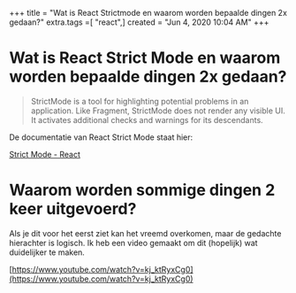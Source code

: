 +++
title = "Wat is React Strictmode en waarom worden bepaalde dingen 2x gedaan?"
extra.tags =[ "react",]
created = "Jun 4, 2020 10:04 AM"
+++
# Wat is React Strict Mode en waarom worden bepaalde dingen 2x gedaan?


> StrictMode is a tool for highlighting potential problems in an application. Like Fragment, StrictMode does not render any visible UI. It activates additional checks and warnings for its descendants.

De documentatie van React Strict Mode staat hier:

[Strict Mode - React](https://reactjs.org/docs/strict-mode.html)

# Waarom worden sommige dingen 2 keer uitgevoerd?

Als je dit voor het eerst ziet kan het vreemd overkomen, maar de gedachte hierachter is logisch. Ik heb een video gemaakt om dit (hopelijk) wat duidelijker te maken.

[https://www.youtube.com/watch?v=kj_ktRyxCg0](https://www.youtube.com/watch?v=kj_ktRyxCg0)